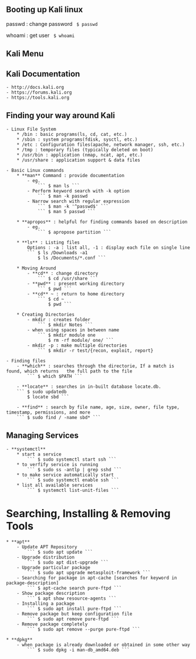 
## Booting up Kali linux
passwd  : change password
      ``` 
      $ passwd
       ``` 
    
whoami : get user
    ``` 
        $ whoami
     ```

## Kali Menu

## Kali Documentation
    - http://docs.kali.org
    - https://forums.kali.org
    - https://tools.kali.org

## Finding your way around Kali
    - Linux File System
        * /bin : basic programs(ls, cd, cat, etc.)
        * /sbin : system programs(fdisk, sysctl, etc.)
        * /etc : Configuration files(apache, network manager, ssh, etc.)
        * /tmp : temporary files (typically deleted on boot)
        * /usr/bin : application (nmap, ncat, apt, etc.)
        * /usr/share : application support & data files

    - Basic Linux commands
        * **man** Command : provide documentation
            - eg.
                ``` $ man ls ```
            - Perform keyword search with -k option
                ``` $ man -k passwd
            - Narrow search with regular expression
                ``` $ man -k '^passwd$' ```
                ``` $ man 5 passwd ```

        * **apropos** : helpful for finding commands based on description
            - eg.
                ``` $ apropose partition ```
        
        * **ls** : Listing files 
            Options : -a : list all, -1 : display each file on single line
            ``` $ ls /Downloads -a1
                $ ls /Documents/*.conf ```
        
        * Moving Around
            - **cd** : change directory
                ``` $ cd /usr/share ```
            - **pwd** : present working directory
                ``` $ pwd ```
            - **cd** ~ : return to home directory
                ``` $ cd ~ 
                    $ pwd ```
        
        * Creating Directories
            - mkdir : creates folder
                ``` $ mkdir Notes ```
            - when using spaces in between name 
                ``` $ mkdir module one 
                    $ rm -rf module/ one/ ```
            - mkdir -p : make multiple directories
                ``` $ mkdir -r test/{recon, exploit, report}
        
    - Finding files 
        - **which** : searches through the directorie, If a match is found, which returns   the full path to the file
            ``` $ which $PATH ```
        
        - **locate** : searches in in-built database locate.db. 
        ``` $ sudo updatedb 
            $ locate sbd ```

        - **find** : search by file name, age, size, owner, file type, timestamp, permissions, and more
        ``` $ sudo find / -name sbd* ```
        
## Managing Services
    - **systemctl** 
        * start a service 
            ``` $ sudo systemctl start ssh ```
        * to verfify service is running
            ``` $ sudo ss -antlp | grep sshd ``` 
        * to make service automatically start
            ``` $ sudo systemctl enable ssh ```
        * list all available services
            ``` $ systemctl list-unit-files ```    
            
# Searching, Installing & Removing Tools
    * **apt**
        - Update APT Repository
            ``` $ sudo apt update ```
        - Upgrade distribution
            ``` $ sudo apt dist-upgrade ```
        - Upgrade particular package
            ``` $ sudo apt upgrade metasploit-framework ```
        - Searching for package in apt-cache [searches for keyword in package-description]
            ``` $ apt-cache search pure-ftpd ```
        - Show package description
            ``` $ apt show resource-agents ```
        - Installing a package
            ``` $ sudo apt install pure-ftpd ```
        - Remove package but keep configuration file
            ``` $ sudo apt remove pure-ftpd ```
        - Remove package completely
            ``` $ sudo apt remove --purge pure-ftpd ```
    
    * **dpkg** 
        - when package is already downloaded or obtained in some other way
            ``` $ sudo dpkg -i man-db_amd64.deb ```  


        